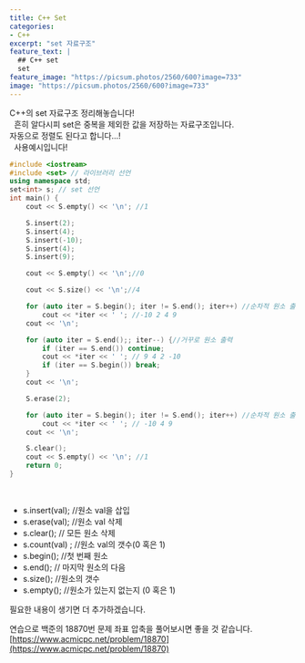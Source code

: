 ```yaml
---
title: C++ Set
categories:
- C++
excerpt: "set 자료구조"
feature_text: |
  ## C++ set
  set
feature_image: "https://picsum.photos/2560/600?image=733"
image: "https://picsum.photos/2560/600?image=733"
---
```

C++의 set 자료구조 정리해놓습니다!  
&nbsp;
흔히 알다시피 set은 중복을 제외한 값을 저장하는 자료구조입니다.  
자동으로 정렬도 된다고 합니다...!  
&nbsp;
사용예시입니다!

```c++
#include <iostream>
#include <set> // 라이브러리 선언
using namespace std;
set<int> s; // set 선언
int main() {
	cout << S.empty() << '\n'; //1

	S.insert(2);
	S.insert(4);
	S.insert(-10);
	S.insert(4);
	S.insert(9);

	cout << S.empty() << '\n';//0

	cout << S.size() << '\n';//4

	for (auto iter = S.begin(); iter != S.end(); iter++) //순차적 원소 출력
		cout << *iter << ' '; //-10 2 4 9
	cout << '\n';

	for (auto iter = S.end();; iter--) {//거꾸로 원소 출력
		if (iter == S.end()) continue;
		cout << *iter << ' '; // 9 4 2 -10
		if (iter == S.begin()) break;
	}
	cout << '\n';

	S.erase(2);

	for (auto iter = S.begin(); iter != S.end(); iter++) //순차적 원소 출력
		cout << *iter << ' '; // -10 4 9
	cout << '\n';

	S.clear();
	cout << S.empty() << '\n'; //1
	return 0;
}
```
&nbsp;
+ s.insert(val); //원소 val을 삽입
+ s.erase(val); //원소 val 삭제
+ s.clear(); // 모든 원소 삭제
+ s.count(val) ; //원소 val의 갯수(0 혹은 1)
+ s.begin(); //첫 번째 원소
+ s.end(); // 마지막 원소의 다음
+ s.size();  //원소의 갯수
+ s.empty(); //원소가 있는지 없는지 (0 혹은 1)

필요한 내용이 생기면 더 추가하겠습니다.  

연습으로 백준의 18870번 문제 좌표 압축을 풀어보시면 좋을 것 같습니다.  
[https://www.acmicpc.net/problem/18870](https://www.acmicpc.net/problem/18870)  
